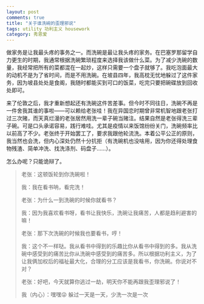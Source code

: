 ```yaml
---
layout: post
comments: true
title: "关于谁洗碗的歪理邪说"
tags: utility 功利主义 housework
category: 秀恩爱
---
```


做家务是让我最头疼的事务之一。而洗碗是最让我头疼的家务。在巴塞罗那留学自力更生的时期，我通常根据洗碗繁琐程度来选择我该做什么菜。为了减少洗碗的数量，我经常把所有的菜都混在一起炒，这样只需要一个盘子就够了。我吃泡面最大的动机不是为了省时间，而是不用洗碗。在坡县四年，我高枕无忧地躲过了这件家务，因为坡县处处是食阁，我随时都能买到可口的饭菜，吃完只要把碗碟放到回收处即可。

来了伦敦之后，我才重新想起还有洗碗这件苦差事。但今时不同往日，洗碗不再是一件舍我其谁的事啦——可以赖给老张哇！我在异国恋时期曾非常机智地跟老张打过三次赌，而天真烂漫的老张居然用洗一辈子碗当赌注。结果自然是老张得洗三辈子碗。可是口头承诺容易，践行难哇。尤其是疫情以来饭馆纷纷关门，洗碗频率比以前高了不少。老张终于开始罢工了，要求我跟他轮流洗。本着公平公正的原则，我当然也会洗，但内心深处仍然十分抗拒（有洗碗机也没啥用，因为你还得处理食物残渣、简单冲洗、找洗涤剂、码盘子……）。

怎么办呢？只能诡辩了。

> 老张：这顿饭轮到你洗碗啦！
>
> 我：我在看书呐，看完洗！
>
> 老张：为什么一到洗碗的时候你就看书？
> 
> 我：因为我喜欢看书呀，看书让我快乐，洗碗让我痛苦，人都是趋利避害的嘛！
>
> 老张：那下次洗碗的时候我也要看书，哼！
>
> 我：这个不一样哒。我从看书中得到的乐趣比你从看书中得到的多。我从洗碗中感受到的痛苦比你从洗碗中感受到的痛苦多。所以根据功利主义，为了让我俩加权后的福祉最大化，合理的分工应该是我看书，你洗碗。你说对不对？
>
> 老张：好吧，今天就算你逃过一劫，明天你不能再跟我歪理邪说了！
>
> 我（内心）：嘿嘿😜 躲过一天是一天，少洗一次是一次





